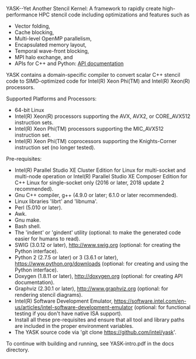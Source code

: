 YASK--Yet Another Stencil Kernel: A framework to rapidly create high-performance HPC stencil code including optimizations and features such as
* Vector folding,
* Cache blocking,
* Multi-level OpenMP parallelism,
* Encapsulated memory layout,
* Temporal wave-front blocking,
* MPI halo exchange, and
* APIs for C++ and Python: [API documentation](https://rawgit.com/intel/yask/api-docs/html/index.html)

YASK contains a domain-specific compiler to convert scalar C++ stencil code to SIMD-optimized code for Intel(R) Xeon Phi(TM) and Intel(R) Xeon(R) processors.

Supported Platforms and Processors:
* 64-bit Linux
* Intel(R) Xeon(R) processors supporting the AVX, AVX2, or CORE_AVX512 instruction sets.
* Intel(R) Xeon Phi(TM) processors supporting the MIC_AVX512 instruction set.
* Intel(R) Xeon Phi(TM) coprocessors supporting the Knights-Corner instruction set (no longer tested).

Pre-requisites:
* Intel(R) Parallel Studio XE Cluster Edition for Linux
  for multi-socket and multi-node operation or
  Intel(R) Parallel Studio XE Composer Edition for C++ Linux
  for single-socket only
  (2016 or later, 2018 update 2 recommended).
* Gnu C++ compiler, g++ (4.9.0 or later; 6.1.0 or later recommended).
* Linux libraries 'librt' and 'libnuma'.
* Perl (5.010 or later).
* Awk.
* Gnu make.
* Bash shell.
* The 'indent' or 'gindent' utility (optional: to make the generated code easier for humans to read).
* SWIG (3.0.12 or later),
  http://www.swig.org (optional: for creating the Python interface).
* Python 2 (2.7.5 or later) or 3 (3.6.1 or later),
  https://www.python.org/downloads (optional: for creating and using the Python interface).
* Doxygen (1.8.11 or later),
  http://doxygen.org (optional: for creating API documentation).
* Graphviz (2.30.1 or later),
  http://www.graphviz.org (optional: for rendering stencil diagrams).
* Intel(R) Software Development Emulator,
  https://software.intel.com/en-us/articles/intel-software-development-emulator
  (optional: for functional testing if you don't have native ISA support).
* Install all these pre-requisites and ensure that all
  tool and library paths are included in the proper environment variables.
* The YASK source code via 'git clone https://github.com/intel/yask'.

To continue with building and running, see YASK-intro.pdf in the docs directory.
